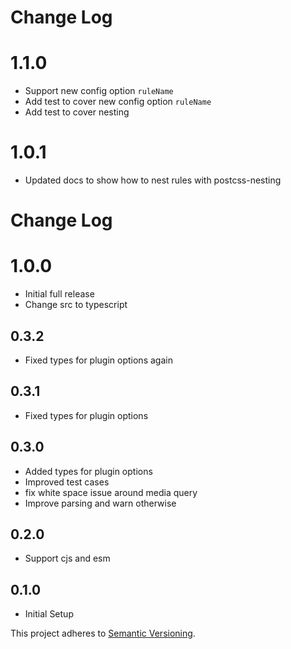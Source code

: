 # Change Log

# 1.1.0

- Support new config option `ruleName`
- Add test to cover new config option `ruleName`
- Add test to cover nesting

# 1.0.1

- Updated docs to show how to nest rules with postcss-nesting

# Change Log

# 1.0.0

- Initial full release
- Change src to typescript

## 0.3.2
- Fixed types for plugin options again

## 0.3.1
- Fixed types for plugin options

## 0.3.0
- Added types for plugin options
- Improved test cases
- fix white space issue around media query
- Improve parsing and warn otherwise

## 0.2.0
- Support cjs and esm

## 0.1.0
- Initial Setup

This project adheres to [Semantic Versioning](http://semver.org/).
